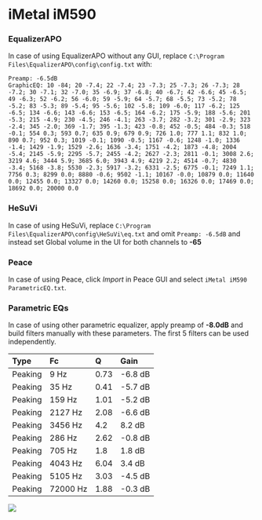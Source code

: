 # iMetal iM590

### EqualizerAPO
In case of using EqualizerAPO without any GUI, replace `C:\Program Files\EqualizerAPO\config\config.txt`
with:
```
Preamp: -6.5dB
GraphicEQ: 10 -84; 20 -7.4; 22 -7.4; 23 -7.3; 25 -7.3; 26 -7.3; 28 -7.2; 30 -7.1; 32 -7.0; 35 -6.9; 37 -6.8; 40 -6.7; 42 -6.6; 45 -6.5; 49 -6.3; 52 -6.2; 56 -6.0; 59 -5.9; 64 -5.7; 68 -5.5; 73 -5.2; 78 -5.2; 83 -5.3; 89 -5.4; 95 -5.6; 102 -5.8; 109 -6.0; 117 -6.2; 125 -6.5; 134 -6.6; 143 -6.6; 153 -6.5; 164 -6.2; 175 -5.9; 188 -5.6; 201 -5.3; 215 -4.9; 230 -4.5; 246 -4.1; 263 -3.7; 282 -3.2; 301 -2.9; 323 -2.4; 345 -2.0; 369 -1.7; 395 -1.3; 423 -0.8; 452 -0.5; 484 -0.3; 518 -0.1; 554 0.3; 593 0.7; 635 0.9; 679 0.9; 726 1.0; 777 1.1; 832 1.0; 890 0.7; 952 0.3; 1019 -0.1; 1090 -0.5; 1167 -0.6; 1248 -1.0; 1336 -1.4; 1429 -1.9; 1529 -2.6; 1636 -3.4; 1751 -4.2; 1873 -4.8; 2004 -5.4; 2145 -5.9; 2295 -5.7; 2455 -4.2; 2627 -2.3; 2811 -0.1; 3008 2.6; 3219 4.6; 3444 5.9; 3685 6.0; 3943 4.9; 4219 2.2; 4514 -0.7; 4830 -3.4; 5168 -3.8; 5530 -2.3; 5917 -3.2; 6331 -2.5; 6775 -0.1; 7249 1.1; 7756 0.3; 8299 0.0; 8880 -0.6; 9502 -1.1; 10167 -0.0; 10879 0.0; 11640 0.0; 12455 0.0; 13327 0.0; 14260 0.0; 15258 0.0; 16326 0.0; 17469 0.0; 18692 0.0; 20000 0.0
```

### HeSuVi
In case of using HeSuVi, replace `C:\Program Files\EqualizerAPO\config\HeSuVi\eq.txt` and omit `Preamp:
-6.5dB` and instead set Global volume in the UI for both channels to **-65**

### Peace
In case of using Peace, click *Import* in Peace GUI and select `iMetal iM590 ParametricEQ.txt`.

### Parametric EQs
In case of using other parametric equalizer, apply preamp of **-8.0dB** and build filters manually with
these parameters. The first 5 filters can be used independently.

| Type    | Fc       |    Q | Gain    |
|:--------|:---------|:-----|:--------|
| Peaking | 9 Hz     | 0.73 | -6.8 dB |
| Peaking | 35 Hz    | 0.41 | -5.7 dB |
| Peaking | 159 Hz   | 1.01 | -5.2 dB |
| Peaking | 2127 Hz  | 2.08 | -6.6 dB |
| Peaking | 3456 Hz  | 4.2  | 8.2 dB  |
| Peaking | 286 Hz   | 2.62 | -0.8 dB |
| Peaking | 705 Hz   | 1.8  | 1.8 dB  |
| Peaking | 4043 Hz  | 6.04 | 3.4 dB  |
| Peaking | 5105 Hz  | 3.03 | -4.5 dB |
| Peaking | 72000 Hz | 1.88 | -0.3 dB |

![](https://raw.githubusercontent.com/jaakkopasanen/AutoEq/master/results/innerfidelity/sbaf-serious/iMetal%20iM590/iMetal%20iM590.png)